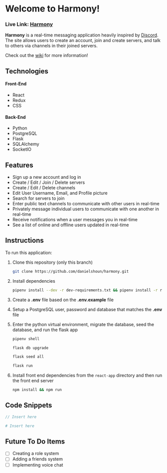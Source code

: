 # Welcome to Harmony!

### **Live Link: [Harmony](https://harmony-app-aa.herokuapp.com/)**

**Harmony** is a real-time messaging application heavily inspired by [Discord](https://discord.com/). The site allows users to create an account, join and create servers, and talk to others via channels in their joined servers.

Check out the [wiki](https://github.com/danielshoun/harmony/wiki) for more information!

## Technologies

#### Front-End

- React
- Redux
- CSS

#### Back-End

- Python
- PostgreSQL
- Flask
- SQLAlchemy
- SocketIO

## Features

- Sign up a new account and log in
- Create / Edit / Join / Delete servers
- Create / Edit / Delete channels
- Edit User Username, Email, and Profile picture
- Search for servers to join
- Enter public text channels to communicate with other users in real-time
- Privately message individual users to communicate with one another in real-time
- Receive notifications when a user messages you in real-time
- See a list of online and offline users updated in real-time

## Instructions

To run this application:

1. Clone this repository (only this branch)

   ```bash
   git clone https://github.com/danielshoun/harmony.git
   ```

2. Install dependencies

   ```bash
   pipenv install --dev -r dev-requirements.txt && pipenv install -r requirements.txt
   ```

3. Create a **.env** file based on the **.env.example** file
4. Setup a PostgreSQL user, password and database that matches the **.env** file

5. Enter the python virtual environment, migrate the database, seed the database, and run the flask app

   ```bash
   pipenv shell
   ```
   ```bash
   flask db upgrade
   ```
   ```bash
   flask seed all
   ```
   ```bash
   flask run
   ```

6. Install front end dependencies from the `react-app` directory and then run the front end server
   ```bash
   npm install && npm run
   ```

## Code Snippets

```js
// Insert here
```

```py
# Insert here
```

## Future To Do Items

- [ ] Creating a role system
- [ ] Adding a friends system
- [ ] Implementing voice chat
